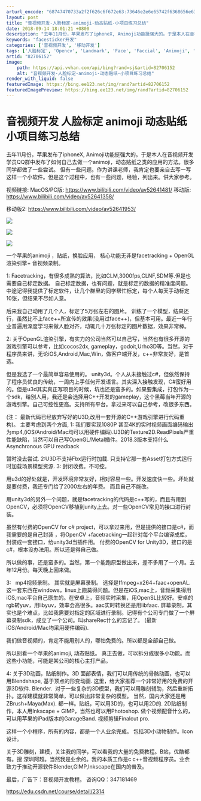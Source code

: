 ```yaml
---
arturl_encode: "68747470733a2f2f626c6f672e63:73646e2e6e65742f6368656e6368616f5f7368656e7a68656e:2f61727469636c652f64657461696c732f3832373036313532"
layout: post
title: "音视频开发-人脸标定-animoji-动态贴纸-小项目练习总结"
date: 2018-09-14 18:01:21 +0800
description: "去年11月份，苹果发布了iphoneX, Animoji功能挺强大的。于是本人在音视频开发学员QQ群"
keywords: "facesticker开发"
categories: ['音视频开发', '移动开发']
tags: ['人脸标定', 'Opencv', 'Landmark', 'Face', 'Faccial', 'Animoji', 'Alignment']
artid: "82706152"
image:
    path: https://api.vvhan.com/api/bing?rand=sj&artid=82706152
    alt: "音视频开发-人脸标定-animoji-动态贴纸-小项目练习总结"
render_with_liquid: false
featuredImage: https://bing.ee123.net/img/rand?artid=82706152
featuredImagePreview: https://bing.ee123.net/img/rand?artid=82706152
---
```


# 音视频开发 人脸标定 animoji 动态贴纸 小项目练习总结

去年11月份，苹果发布了iphoneX, Animoji功能挺强大的。于是本人在音视频开发学员QQ群中发布了如何自己去做一个animoji，动态贴纸之类的应用的方法。很多同学都做了一些尝试。 但有一些问题。作为讲课老师，我肯定也要亲自去写一写这样一个小软件。但是这个过程中，也有一些问题，经验，列出来。供大家参考。

视频链接: MacOS/PC版:
<https://www.bilibili.com/video/av52641481/>
移动版:
<https://www.bilibili.com/video/av52641358/>

移动版2:
<https://www.bilibili.com/video/av52641953/>

![](https://i-blog.csdnimg.cn/blog_migrate/60e11b235b60560850190ad6d1541d13.png)

![](https://i-blog.csdnimg.cn/blog_migrate/fce31a3c128638824b78b822c1ef58d0.png)

![](https://i-blog.csdnimg.cn/blog_migrate/64b83b8a1ab52f632b7779cf58e18e87.jpeg)

一个苹果的animoji ，贴纸，换脸应用， 核心功能无非是facetracking + OpenGL渲染引擎+ 音视频录制。

1: Facetracking，有很多成熟的算法，比如CLM,3000fps,CLNF,SDM等.但是也需要自己标定数据。 自己标定数据，也有问题，就是标定的数据的精准度问题。中途记得我提供了标定软件，让几个群里的同学帮忙标定，每个人每天手动标定10张，但结果不尽如人意。

后来我自己动用了几个人，标定了5万张左右的图片。 训练了一个模型，结果还行，虽然比不上face++所宣传的效果(没用过face++)，但基本可用。最近一年行业普遍用深度学习来做人脸对齐，动辄几十万张标定的图片数据，效果非常棒。

2: 关于OpenGL渲染引擎，有实力的公司当然可以自己写，当然也有很多开源的游戏引擎可以参考，比如cocos2dx, gameplay，godoit,Urho3D等。当然，对于程序员来讲，无论iOS,Android,Mac,Win，做客户端开发，c++非常友好，是首选。

但是我选了一个最简单容易使用的。 unity3d。个人从未接触过c#，但依然保持了程序员优良的传统，一周内上手任何开发语言。其实深入接触发现，C#蛮好用的。但是u3d其实真正写项目的时候，坑也还是蛮多的。如果要集成，打包作为一个sdk，给别人用，我还是会选择用C++开发的gameplay，这个黑莓当年开源的游戏引擎。自己可控性更高。支持所有平台。拿过来可以自己参考，改很多东西。

(注： 最新代码已经放弃写好的U3D,改用一套开源的C++游戏引擎进行代码重构)。 主要考虑到两个方面, 1: 我们要实现1080P 甚至4K的实时视频画面编码输出为mp4,(iOS/Android/Mac均可以用硬件编码).U3D的Texture2D.ReadPixels严重性能缺陷，当然可以自己写OpenGL/Metal插件。2018.3版本支持什么Asynchronous GPU readback

暂时没去尝试. 2:U3D不支持Fbx运行时加载. 只支持它那一套Asset打包方式运行时加载场景模型资源. 3: 封闭收费。不可控。

用u3d的好处就是，开发环境非常友好，相对容易一些。开发速度快一些。坏处就是要付费，我还专门给了2000左右的年费。 而且自己不能改。

用unity3d的另外一个问题，就是facetracking的代码是c++写的，而且有用到OpenCV，必须将OpenCV移植到unity上去。对一些OpenCV常见的接口进行封装。

虽然有付费的OpenCV for c# project，可以拿过来用，但是提供的接口是c#，而我需要的是自己封装 ，将OpenCV +facetracking一起针对每个平台编译成库，封装成一套接口，给unity3d当插件用。 付费的OpenCV for Unity3D，接口的是c#，根本没办法用。所以还是得自己做。

所以做的事，还是蛮多的。当然，第一个能跑原型做出来，差不多用了一个月。去年12月份。每天晚上回来做。

3:   mp4视频录制。 其实就是屏幕录制。 选择是ffmpeg+x264+faac+openAL. 这一套东西在windows，linux上跑莫得问题。但是在iOS,mac上，音频采集得用iOS,mac平台自己原生的。在安卓上，音频实时采集，用OpenSL比较好。安卓的rgb转yuv，用libyuv，效率会高很多。aac实时转换还是用libfaac. 屏幕录制，其实也是个难点，比如我需要对指定的区域进行录制。记得有个公司专门做了一个屏幕录制sdk，成立了一个公司。叫shareRec什么的忘记了。
(最新iOS/Android/Mac均采用硬件编码).

我们做音视频的，肯定不能用别人的，哪怕免费的。所以都是全部自己做。

所以别看一个苹果的animoji, 动态贴纸。 真正去做，可以拆分成很多小功能。而这些小功能，可能是某公司的核心主打产品。

4: 关于3D动画，贴纸制作。3D 面部表情，我们可以用传统的骨骼动画，也可以用Blendshape, 基于顶点的形变动画. 这里，给大家推荐一个非常好用的免费的开源3D软件. Blender.  对于一些复杂的3D模型，我们可以用雕刻辅助，然后重新拓扑。这样建模就非常简单，可以做出非常复杂的模型。 当然，国内大家还是用ZBrush+Maya(Max). 都一样。贴纸，可以用3D的，也可以用2D的. 2D贴纸制作，本人用Inkscape + GIMP，当然也可以用Photoshop. 做个视频配音什么的，可以用苹果的iPad版本的GarageBand. 视频剪辑Finalcut pro.

这样一个小程序，所有的内容，都是一个人业余完成。 包括3D小动物制作。Icon设计。

关于3D雕刻，建模，关注我的同学，可以看我的大量的免费教程。B站，优酷都有。搜 深圳阿超。当然我是业余的。我的本质工作是c c++音视频程序员。业余致力于推动开源软件Blender,GIMP,Inkscape在国内的普及。

最后，广告下：音视频开发教程。 咨询QQ：347181469

<https://edu.csdn.net/course/detail/2314>